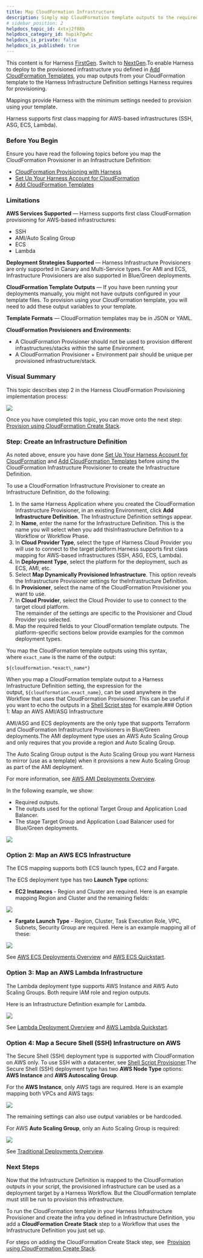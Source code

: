 ```yaml
---
title: Map CloudFormation Infrastructure
description: Simply map CloudFormation template outputs to the required Harness settings.
# sidebar_position: 2
helpdocs_topic_id: 4xtxj2f88b
helpdocs_category_id: hupik7gwhc
helpdocs_is_private: false
helpdocs_is_published: true
---
```


This content is for Harness [FirstGen](/article/1fjmm4by22). Switch to [NextGen](/article/vynj4hxt98).To enable Harness to deploy to the provisioned infrastructure you defined in [Add CloudFormation Templates](/article/wtper654tn-add-cloud-formation-templates), you map outputs from your CloudFormation template to the Harness Infrastructure Definition settings Harness requires for provisioning.

Mappings provide Harness with the minimum settings needed to provision using your template.

Harness supports first class mapping for AWS-based infrastructures (SSH, ASG, ECS, Lambda).

### Before You Begin

Ensure you have read the following topics before you map the CloudFormation Provisioner in an Infrastructure Definition:

* [CloudFormation Provisioning with Harness](/article/qj0ems5hmg-cloud-formation-provisioning-with-harness)
* [Set Up Your Harness Account for CloudFormation](/article/308nblm0vc-cloud-formation-account-setup)
* [Add CloudFormation Templates](/article/wtper654tn-add-cloud-formation-templates)

### Limitations

**AWS Services Supported** — Harness supports first class CloudFormation provisioning for AWS-based infrastructures:

* SSH
* AMI/Auto Scaling Group
* ECS
* Lambda

**Deployment Strategies Supported** — Harness Infrastructure Provisioners are only supported in Canary and Multi-Service types. For AMI and ECS, Infrastructure Provisioners are also supported in Blue/Green deployments.

**CloudFormation Template Outputs** — If you have been running your deployments manually, you might not have outputs configured in your template files. To provision using your CloudFormation template, you will need to add these output variables to your template.

**Template Formats** — CloudFormation templates may be in JSON or YAML.

**CloudFormation Provisioners and Environments:**

* A CloudFormation Provisioner should not be used to provision different infrastructures/stacks within the same Environment.
* A CloudFormation Provisioner + Environment pair should be unique per provisioned infrastructure/stack.

### Visual Summary

This topic describes step 2 in the Harness CloudFormation Provisioning implementation process:

![](./static/map-cloud-formation-infrastructure-05.png)

Once you have completed this topic, you can move onto the next step: [Provision using CloudFormation Create Stack](/article/5wdb3r765g-provision-cloudformation-create-stack).

### Step: Create an Infrastructure Definition

As noted above, ensure you have done [Set Up Your Harness Account for CloudFormation](/article/308nblm0vc-cloud-formation-account-setup) and [Add CloudFormation Templates](/article/wtper654tn-add-cloud-formation-templates) before using the CloudFormation Infrastructure Provisioner to create the Infrastructure Definition.

To use a CloudFormation Infrastructure Provisioner to create an ​Infrastructure Definition, do the following:

1. In the same Harness Application where you created the CloudFormation Infrastructure Provisioner, in an existing Environment, click **Add ​Infrastructure Definition**. The ​Infrastructure Definition settings appear.
2. In **Name**, enter the name for the ​Infrastructure Definition. This is the name you will select when you add this ​Infrastructure Definition to a Workflow or Workflow Phase.
3. In **Cloud Provider Type**, select the type of Harness Cloud Provider you will use to connect to the target platform.Harness supports first class mapping for AWS-based infrastructures (SSH, ASG, ECS, Lambda).
4. In **Deployment Type**, select the platform for the deployment, such as ECS, AMI, etc.
5. Select **Map Dynamically Provisioned Infrastructure**. This option reveals the Infrastructure Provisioner settings for the ​Infrastructure Definition.
6. In **Provisioner**, select the name of the CloudFormation Provisioner you want to use.
7. In **Cloud Provider**, select the Cloud Provider to use to connect to the target cloud platform.  
The remainder of the settings are specific to the Provisioner and Cloud Provider you selected.
8. Map the required fields to your CloudFormation template outputs. The platform-specific sections below provide examples for the common deployment types.

You map the CloudFormation template outputs using this syntax, where `exact_name` is the name of the output:


```
${cloudformation.*exact\_name*}
```
When you map a CloudFormation template output to a Harness Infrastructure Definition setting, the expression for the output, `${cloudformation.exact_name​}`, can be used anywhere in the Workflow that uses that CloudFormation Provisioner. This can be useful if you want to echo the outputs in a [Shell Script step](/article/1fjrjbau7x-capture-shell-script-step-output) for example.### Option 1: Map an AWS AMI/ASG Infrastructure

AMI/ASG and ECS deployments are the only type that supports Terraform and CloudFormation Infrastructure Provisioners in Blue/Green deployments.The AMI deployment type uses an AWS Auto Scaling Group and only requires that you provide a region and Auto Scaling Group.

The Auto Scaling Group output is the Auto Scaling Group you want Harness to mirror (use as a template) when it provisions a new Auto Scaling Group as part of the AMI deployment.

For more information, see [AWS AMI Deployments Overview](/article/aedsdsw9cm-aws-ami-deployments-overview).

In the following example, we show:

* Required outputs.
* The outputs used for the optional Target Group and Application Load Balancer.
* The stage Target Group and Application Load Balancer used for Blue/Green deployments.

![](./static/map-cloud-formation-infrastructure-06.png)

### Option 2: Map an AWS ECS Infrastructure

The ECS mapping supports both ECS launch types, EC2 and Fargate.

The ECS deployment type has two **Launch Type** options:

* **EC2 Instances** - Region and Cluster are required. Here is an example mapping Region and Cluster and the remaining fields:

![](./static/map-cloud-formation-infrastructure-07.png)

* **Fargate Launch Type** - Region, Cluster, Task Execution Role, VPC, Subnets, Security Group are required. Here is an example mapping all of these:

![](./static/map-cloud-formation-infrastructure-08.png)

See [AWS ECS Deployments Overview](/article/5z2kw34d7x-aws-ecs-deployments-overview) and [AWS ECS Quickstart](/article/j39azkrevm-aws-ecs-deployments).

### Option 3: Map an AWS Lambda Infrastructure

The Lambda deployment type supports AWS Instance and AWS Auto Scaling Groups. Both require IAM role and region outputs.

Here is an Infrastructure Definition example for Lambda.

![](./static/map-cloud-formation-infrastructure-09.png)

See [Lambda Deployment Overview](/article/z24n8ut61d-lambda-deployment-overview) and [AWS Lambda Quickstart](/article/wy1rjh19ej-aws-lambda-deployments).

### Option 4: Map a Secure Shell (SSH) Infrastructure on AWS

The Secure Shell (SSH) deployment type is supported with CloudFormation on AWS only. To use SSH with a datacenter, see [Shell Script Provisioner](/article/1m3p7phdqo-shell-script-provisioner).The Secure Shell (SSH) deployment type has two **AWS Node Type** options: **AWS Instance** and **AWS Autoscaling Group**.

For the **AWS Instance**, only AWS tags are required. Here is an example mapping both VPCs and AWS tags:

![](./static/map-cloud-formation-infrastructure-10.png)

The remaining settings can also use output variables or be hardcoded.

For AWS **Auto Scaling Group**, only an Auto Scaling Group is required:

![](./static/map-cloud-formation-infrastructure-11.png)

See [Traditional Deployments Overview](/article/6pwni5f9el-traditional-deployments-overview).

### Next Steps

Now that the Infrastructure Definition is mapped to the CloudFormation outputs in your script, the provisioned infrastructure can be used as a deployment target by a Harness Workflow. But the CloudFormation template must still be run to provision this infrastructure.

To run the CloudFormation template in your Harness Infrastructure Provisioner and create the infra you defined in Infrastructure Definition, you add a **CloudFormation Create Stack** step to a Workflow that uses the Infrastructure Definition you just set up.

For steps on adding the CloudFormation Create Stack step, see  [Provision using CloudFormation Create Stack](/article/5wdb3r765g-provision-cloudformation-create-stack).


